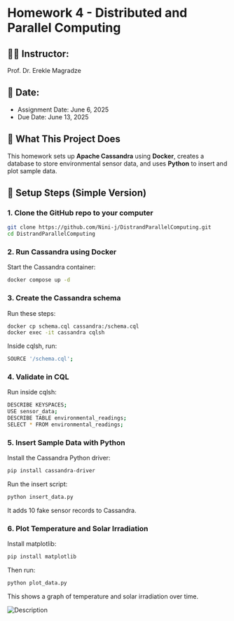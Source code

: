 # Homework 4 - Distributed and Parallel Computing

## 👨‍🏫 Instructor:
Prof. Dr. Erekle Magradze

## 📅 Date:
- Assignment Date: June 6, 2025
- Due Date: June 13, 2025


## 📌 What This Project Does

This homework sets up **Apache Cassandra** using **Docker**, creates a database to store environmental sensor data, and uses **Python** to insert and plot sample data.


## 🔧 Setup Steps (Simple Version)

### 1. Clone the GitHub repo to your computer

```bash
git clone https://github.com/Nini-j/DistrandParallelComputing.git
cd DistrandParallelComputing
```

### 2. Run Cassandra using Docker

Start the Cassandra container:
```bash
docker compose up -d
```

### 3. Create the Cassandra schema
Run these steps:

```bash
docker cp schema.cql cassandra:/schema.cql
docker exec -it cassandra cqlsh
```
Inside cqlsh, run:

```bash
SOURCE '/schema.cql';
```

### 4. Validate in CQL
Run inside cqlsh:

```bash
DESCRIBE KEYSPACES;
USE sensor_data;
DESCRIBE TABLE environmental_readings;
SELECT * FROM environmental_readings;
```

### 5. Insert Sample Data with Python
Install the Cassandra Python driver:

```bash
pip install cassandra-driver
```

Run the insert script:

```bash
python insert_data.py
```

It adds 10 fake sensor records to Cassandra.

### 6. Plot Temperature and Solar Irradiation
Install matplotlib:

```bash
pip install matplotlib
```

Then run:

```bash
python plot_data.py
```

This shows a graph of temperature and solar irradiation over time.

![Description](./Figure_1/chart.png)
